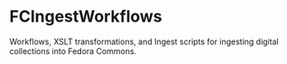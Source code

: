 FCIngestWorkflows
=================

Workflows, XSLT transformations, and Ingest scripts for ingesting digital collections into Fedora Commons.
